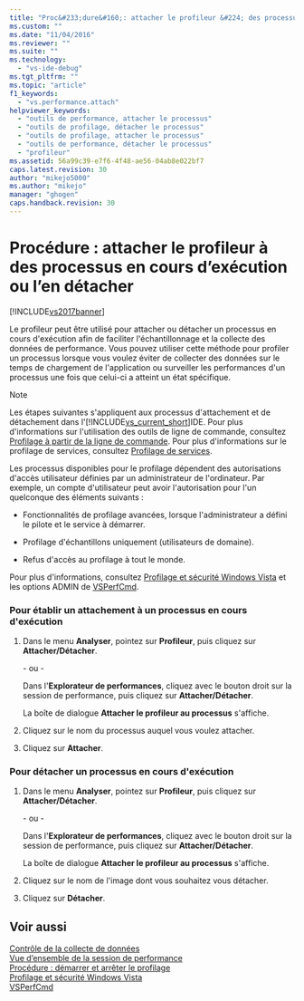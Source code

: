 ```yaml
---
title: "Proc&#233;dure&#160;: attacher le profileur &#224; des processus en cours d’ex&#233;cution ou l’en d&#233;tacher | Microsoft Docs"
ms.custom: ""
ms.date: "11/04/2016"
ms.reviewer: ""
ms.suite: ""
ms.technology: 
  - "vs-ide-debug"
ms.tgt_pltfrm: ""
ms.topic: "article"
f1_keywords: 
  - "vs.performance.attach"
helpviewer_keywords: 
  - "outils de performance, attacher le processus"
  - "outils de profilage, détacher le processus"
  - "outils de profilage, attacher le processus"
  - "outils de performance, détacher le processus"
  - "profileur"
ms.assetid: 56a99c39-e7f6-4f48-ae56-04ab8e022bf7
caps.latest.revision: 30
author: "mikejo5000"
ms.author: "mikejo"
manager: "ghogen"
caps.handback.revision: 30
---
```

# Proc&#233;dure&#160;: attacher le profileur &#224; des processus en cours d’ex&#233;cution ou l’en d&#233;tacher
[!INCLUDE[vs2017banner](../code-quality/includes/vs2017banner.md)]

Le profileur peut être utilisé pour attacher ou détacher un processus en cours d'exécution afin de faciliter l'échantillonnage et la collecte des données de performance.  Vous pouvez utiliser cette méthode pour profiler un processus lorsque vous voulez éviter de collecter des données sur le temps de chargement de l'application ou surveiller les performances d'un processus une fois que celui\-ci a atteint un état spécifique.  
  
> [!NOTE]
>  Les étapes suivantes s'appliquent aux processus d'attachement et de détachement dans l'[!INCLUDE[vs_current_short](../code-quality/includes/vs_current_short_md.md)]IDE.  Pour plus d'informations sur l'utilisation des outils de ligne de commande, consultez [Profilage à partir de la ligne de commande](../profiling/using-the-profiling-tools-from-the-command-line.md).  Pour plus d'informations sur le profilage de services, consultez [Profilage de services](../profiling/command-line-profiling-of-services.md).  
  
 Les processus disponibles pour le profilage dépendent des autorisations d'accès utilisateur définies par un administrateur de l'ordinateur.  Par exemple, un compte d'utilisateur peut avoir l'autorisation pour l'un quelconque des éléments suivants :  
  
-   Fonctionnalités de profilage avancées, lorsque l'administrateur a défini le pilote et le service à démarrer.  
  
-   Profilage d'échantillons uniquement \(utilisateurs de domaine\).  
  
-   Refus d'accès au profilage à tout le monde.  
  
 Pour plus d'informations, consultez [Profilage et sécurité Windows Vista](../profiling/profiling-and-windows-vista-security.md) et les options ADMIN de [VSPerfCmd](../profiling/vsperfcmd.md).  
  
### Pour établir un attachement à un processus en cours d'exécution  
  
1.  Dans le menu **Analyser**, pointez sur **Profileur**, puis cliquez sur **Attacher\/Détacher**.  
  
     \- ou \-  
  
     Dans l'**Explorateur de performances**, cliquez avec le bouton droit sur la session de performance, puis cliquez sur **Attacher\/Détacher**.  
  
     La boîte de dialogue **Attacher le profileur au processus** s'affiche.  
  
2.  Cliquez sur le nom du processus auquel vous voulez attacher.  
  
3.  Cliquez sur **Attacher**.  
  
### Pour détacher un processus en cours d'exécution  
  
1.  Dans le menu **Analyser**, pointez sur **Profileur**, puis cliquez sur **Attacher\/Détacher**.  
  
     \- ou \-  
  
     Dans l'**Explorateur de performances**, cliquez avec le bouton droit sur la session de performance, puis cliquez sur **Attacher\/Détacher**.  
  
     La boîte de dialogue **Attacher le profileur au processus** s'affiche.  
  
2.  Cliquez sur le nom de l'image dont vous souhaitez vous détacher.  
  
3.  Cliquez sur **Détacher**.  
  
## Voir aussi  
 [Contrôle de la collecte de données](../profiling/controlling-data-collection.md)   
 [Vue d’ensemble de la session de performance](../profiling/performance-session-overview.md)   
 [Procédure : démarrer et arrêter le profilage](../profiling/how-to-start-and-end-performance-data-collection.md)   
 [Profilage et sécurité Windows Vista](../profiling/profiling-and-windows-vista-security.md)   
 [VSPerfCmd](../profiling/vsperfcmd.md)